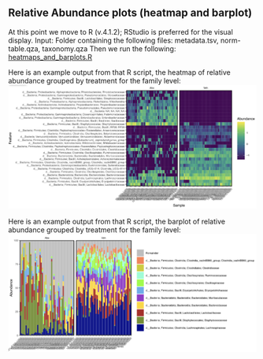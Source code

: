 ## Relative Abundance plots (heatmap and barplot)
At this point we move to R (v.4.1.2); RStudio is preferred for the visual display.
Input: Folder containing the following files: metadata.tsv, norm-table.qza, taxonomy.qza
Then we run the following: [heatmaps_and_barplots.R](https://github.com/christopherdangelo/DIG-CLL/blob/main/R_scripts/heatmaps_and_barplots.R)

Here is an example output from that R script, the heatmap of relative abundance grouped by treatment for the family level:
![heatmap of abundance grouped by tx group at the family level](https://github.com/christopherdangelo/DIG-CLL/blob/main/images/heatmap_family_by_tx.png)

Here is an example output from that R script, the barplot of relative abundance grouped by treatment for the family level:
![barplot of abundance grouped by tx group at the family level](https://github.com/christopherdangelo/DIG-CLL/blob/main/images/barplot_family_by_tx.png)
